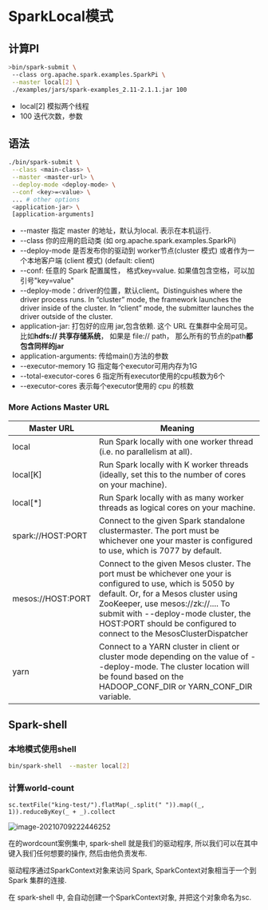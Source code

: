# SparkLocal模式

## 计算PI

```bash
>bin/spark-submit \
 --class org.apache.spark.examples.SparkPi \
 --master local[2] \
 ./examples/jars/spark-examples_2.11-2.1.1.jar 100
```

- local[2] 模拟两个线程
- 100 迭代次数，参数

## 语法

```bash
./bin/spark-submit \
 --class <main-class> \
 --master <master-url> \
 --deploy-mode <deploy-mode> \
 --conf <key>=<value> \
 ... # other options
 <application-jar> \
 [application-arguments]
```

-  --master 指定 master 的地址，默认为local. 表示在本机运行.
- --class 你的应用的启动类 (如 org.apache.spark.examples.SparkPi)
- --deploy-mode 是否发布你的驱动到 worker节点(cluster 模式) 或者作为一个本地客户端 (client 模式) (default: client)
- --conf: 任意的 Spark 配置属性， 格式key=value. 如果值包含空格，可以加引号"key=value"
- --deploy-mode：driver的位置，默认client。Distinguishes where the driver process runs. In “cluster” mode, the framework launches the driver inside of the cluster. In “client” mode, the submitter launches the driver outside of the cluster.
- application-jar: 打包好的应用 jar,包含依赖. 这个 URL 在集群中全局可见。 比如**hdfs:// 共享存储系统**， 如果是 file:// path， 那么所有的节点的path**都包含同样的jar**
- application-arguments: 传给main()方法的参数
- --executor-memory 1G 指定每个executor可用内存为1G
- --total-executor-cores 6 指定所有executor使用的cpu核数为6个
- --executor-cores 表示每个executor使用的 cpu 的核数



### More Actions  Master URL  

| Master URL        | Meaning                                                      |
| ----------------- | ------------------------------------------------------------ |
| local             | Run Spark  locally with one worker thread (i.e. no parallelism at all). |
| local[K]          | Run Spark  locally with K worker threads (ideally, set this to the number of cores on  your machine). |
| local[*]          | Run Spark  locally with as many worker threads as logical cores on your machine. |
| spark://HOST:PORT | Connect to the  given Spark   standalone clustermaster. The port must be whichever one your master is  configured to use, which is 7077 by default. |
| mesos://HOST:PORT | Connect to the  given Mesos cluster. The port must be whichever one your is configured to use, which is  5050 by default. Or, for a Mesos cluster using ZooKeeper, use mesos://zk://.... To submit with --deploy-mode cluster, the HOST:PORT  should be configured to connect to the MesosClusterDispatcher |
| yarn              | Connect to a YARN cluster  in client or cluster mode depending on the value of  --deploy-mode. The  cluster location will be found based on the HADOOP_CONF_DIR or YARN_CONF_DIR variable. |





## Spark-shell

### 本地模式使用shell

```sh
bin/spark-shell  --master local[2]
```

### 计算world-count

```spark
sc.textFile("king-test/").flatMap(_.split(" ")).map((_, 1)).reduceByKey(_ + _).collect
```

![image-20210709222446252](https://raw.githubusercontent.com/privking/king-note-images/master/img/note/image-20210709222446252-1625840693-373f60.png)

在的wordcount案例集中, spark-shell 就是我们的驱动程序, 所以我们可以在其中键入我们任何想要的操作, 然后由他负责发布.

驱动程序通过SparkContext对象来访问 Spark, SparkContext对象相当于一个到 Spark 集群的连接.

在 spark-shell 中, 会自动创建一个SparkContext对象, 并把这个对象命名为sc.

